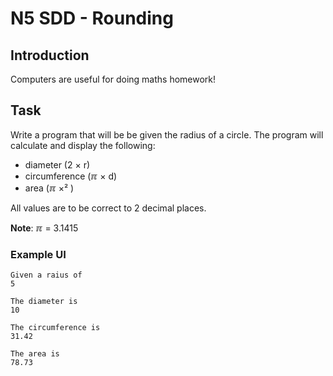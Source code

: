 # N5 SDD - Rounding


## Introduction

Computers are useful for doing maths homework!


## Task

Write a program that will be be given the radius of a circle.  The program will calculate and display the following:

* diameter (2 &#215; r)
* circumference (&#8508; &#215; d)
* area (&#8508; &#215;&#178; )

All values are to be correct to 2 decimal places.

__Note__:  &#8508; = 3.1415


### Example UI

```
Given a raius of
5

The diameter is
10

The circumference is
31.42

The area is
78.73
```
